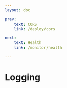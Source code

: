 ```yaml
---
layout: doc

prev:
    text: CORS
    link: /deploy/cors

next:
    text: Health
    link: /monitor/health

---
```


# Logging
